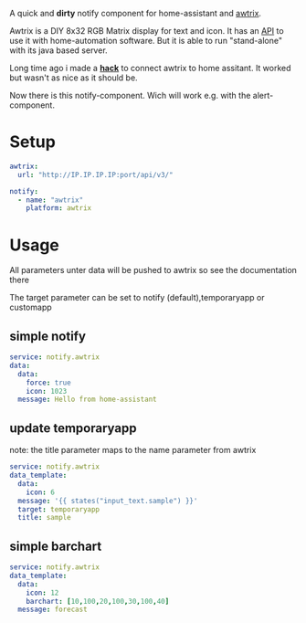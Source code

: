 A quick and **dirty** notify component for home-assistant and [awtrix](https://awtrixdocs.blueforcer.de/#/).

Awtrix is a DIY 8x32 RGB Matrix display for text and icon. It has an [API](https://awtrixdocs.blueforcer.de/#/en-en/api) to use it with home-automation software. But it is able to run "stand-alone" with its java based server.

Long time ago i made a  [**hack**](https://forum.blueforcer.de/d/192-home-assistant-and-awtrix/32) to connect awtrix to home assitant. It worked but wasn't as nice as it should be.

Now there is this notify-component. Wich will work e.g. with the alert-component.

# Setup

```yaml
awtrix:
  url: "http://IP.IP.IP.IP:port/api/v3/"

notify:
  - name: "awtrix"
    platform: awtrix
```

# Usage
All parameters unter data will be pushed to awtrix so see the documentation there

The target parameter can be set to notify (default),temporaryapp or customapp

## simple notify
```yaml
service: notify.awtrix
data:
  data:
    force: true
    icon: 1023
  message: Hello from home-assistant
```

## update temporaryapp

note: the title parameter maps to the name parameter from awtrix

```yaml
service: notify.awtrix
data_template:
  data:
    icon: 6
  message: '{{ states("input_text.sample") }}'
  target: temporaryapp
  title: sample
```

## simple barchart

```yaml
service: notify.awtrix
data_template:
  data:
    icon: 12
    barchart: [10,100,20,100,30,100,40]
  message: forecast
```